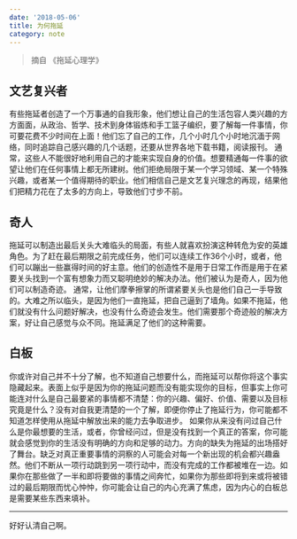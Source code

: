 ```yaml
---
date: '2018-05-06'
title: 为何拖延
category: note
---
```


> 摘自 《拖延心理学》

## 文艺复兴者 

有些拖延者创造了一个万事通的自我形象，他们想让自己的生活包容人类兴趣的方方面面，从政治、哲学、技术到身体锻炼和手工篮子编织，要了解每一件事情，你可要花费不少时间在上面！他们忘了自己的工作，几个小时几个小时地沉湎于网络，同时追踪自己感兴趣的几个话题，还要从世界各地下载书籍，阅读报刊。 通常，这些人不能很好地利用自己的才能来实现自身的价值。想要精通每一件事的欲望让他们在任何事情上都无所建树。他们拒绝局限于某一个学习领域、某一个特殊兴趣，或者某一个值得期待的职业。他们相信自己是文艺复兴理念的再现，结果他们把精力花在了太多的方向上，导致他们寸步不前。 

## 奇人 

拖延可以制造出最后关头大难临头的局面，有些人就喜欢扮演这种转危为安的英雄角色。为了赶在最后期限之前完成任务，他们可以连续工作36个小时，或者，他们可以蹦出一些赢得时间的好主意。他们的创造性不是用于日常工作而是用于在紧要关头找到一个富有想象力而又聪明绝妙的解决办法。他们被认为是奇人，因为他们可以制造奇迹。 通常，让他们摩拳擦掌的所谓紧要关头也是他们自己一手导致的。大难之所以临头，是因为他们一直拖延，把自己逼到了墙角。如果不拖延，他们就没有什么问题好解决，也没有什么奇迹会发生。他们需要那个奇迹般的解决方案，好让自己感觉与众不同。拖延满足了他们的这种需要。 

## 白板 

你或许对自己并不十分了解，也不知道自己想要什么，而拖延可以帮你将这个事实隐藏起来。表面上似乎是因为你的拖延问题而没有能实现你的目标，但事实上你可能连对什么是自己最要紧的事情都不清楚：你的兴趣、偏好、价值、需要以及目标究竟是什么？没有对自我更清楚的一个了解，即便你停止了拖延行为，你可能都不知道怎样使用从拖延中解放出来的能力去争取进步。 如果你从来没有问过自己什么是你最想要的生活，或者，你曾经问过，但是没有找到一个真正的答案，你可能就会感觉到你的生活没有明确的方向和足够的动力。方向的缺失为拖延的出场搭好了舞台。缺乏对真正重要事情的洞察的人可能会对每一个新出现的机会都兴趣盎然。他们不断从一项行动跳到另一项行动中，而没有完成的工作都被堆在一边。如果你在那些做了一半和即将要做的事情之间奔忙，如果你为那些即将到来或将被错过的最后期限而忧心忡忡，你可能会让自己的内心充满了焦虑，因为内心的白板总是需要某些东西来填补。

---

好好认清自己啊。